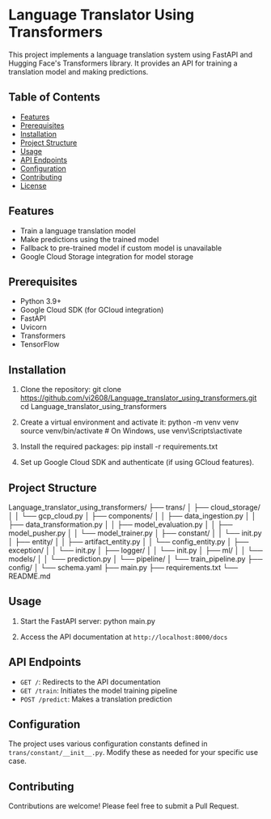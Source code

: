 # Language Translator Using Transformers

This project implements a language translation system using FastAPI and Hugging Face's Transformers library. It provides an API for training a translation model and making predictions.

## Table of Contents
- [Features](#features)
- [Prerequisites](#prerequisites)
- [Installation](#installation)
- [Project Structure](#project-structure)
- [Usage](#usage)
- [API Endpoints](#api-endpoints)
- [Configuration](#configuration)
- [Contributing](#contributing)
- [License](#license)

## Features

- Train a language translation model
- Make predictions using the trained model
- Fallback to pre-trained model if custom model is unavailable
- Google Cloud Storage integration for model storage

## Prerequisites

- Python 3.9+
- Google Cloud SDK (for GCloud integration)
- FastAPI
- Uvicorn
- Transformers
- TensorFlow

## Installation

1. Clone the repository:
git clone https://github.com/vi2608/Language_translator_using_transformers.git
cd Language_translator_using_transformers

2. Create a virtual environment and activate it:
python -m venv venv
source venv/bin/activate  # On Windows, use venv\Scripts\activate

3. Install the required packages:
pip install -r requirements.txt

4. Set up Google Cloud SDK and authenticate (if using GCloud features).

## Project Structure
Language_translator_using_transformers/
├── trans/
│   ├── cloud_storage/
│   │   └── gcp_cloud.py
│   ├── components/
│   │   ├── data_ingestion.py
│   │   ├── data_transformation.py
│   │   ├── model_evaluation.py
│   │   ├── model_pusher.py
│   │   └── model_trainer.py
│   ├── constant/
│   │   └── init.py
│   ├── entity/
│   │   ├── artifact_entity.py
│   │   └── config_entity.py
│   ├── exception/
│   │   └── init.py
│   ├── logger/
│   │   └── init.py
│   ├── ml/
│   │   └── models/
│   │       └── prediction.py
│   └── pipeline/
│       └── train_pipeline.py
├── config/
│   └── schema.yaml
├── main.py
├── requirements.txt
└── README.md

## Usage

1. Start the FastAPI server:
python main.py

2. Access the API documentation at `http://localhost:8000/docs`

## API Endpoints

- `GET /`: Redirects to the API documentation
- `GET /train`: Initiates the model training pipeline
- `POST /predict`: Makes a translation prediction

## Configuration

The project uses various configuration constants defined in `trans/constant/__init__.py`. Modify these as needed for your specific use case.

## Contributing

Contributions are welcome! Please feel free to submit a Pull Request.


